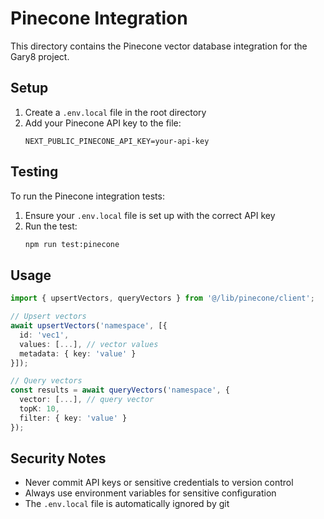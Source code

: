 # Pinecone Integration

This directory contains the Pinecone vector database integration for the Gary8 project.

## Setup

1. Create a `.env.local` file in the root directory
2. Add your Pinecone API key to the file:
   ```
   NEXT_PUBLIC_PINECONE_API_KEY=your-api-key
   ```

## Testing

To run the Pinecone integration tests:

1. Ensure your `.env.local` file is set up with the correct API key
2. Run the test:
   ```bash
   npm run test:pinecone
   ```

## Usage

```typescript
import { upsertVectors, queryVectors } from '@/lib/pinecone/client';

// Upsert vectors
await upsertVectors('namespace', [{
  id: 'vec1',
  values: [...], // vector values
  metadata: { key: 'value' }
}]);

// Query vectors
const results = await queryVectors('namespace', {
  vector: [...], // query vector
  topK: 10,
  filter: { key: 'value' }
});
```

## Security Notes

- Never commit API keys or sensitive credentials to version control
- Always use environment variables for sensitive configuration
- The `.env.local` file is automatically ignored by git
